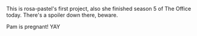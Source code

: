 This is rosa-pastel's first project, also she finished season 5 of The Office today. There's a spoiler down there, beware.
















































Pam is pregnant! YAY
